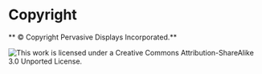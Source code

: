 # Copyright

** © Copyright Pervasive Displays Incorporated.**

![This work is licensed under a [Creative Commons Attribution-ShareAlike 3.0 Unported License](http://creativecommons.org/licenses/by-sa/3.0/deed.en_US).](images/common/cc-by-sa.svg)